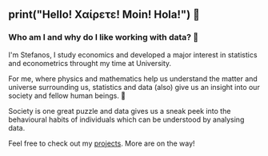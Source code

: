## print("Hello! Χαίρετε! Moin! Hola!") 👋  

### Who am I and why do I like working with data? 👦
    
I'm Stefanos, I study economics and developed a major interest in statistics and econometrics throught my time at University. 

For me, where physics and mathematics help us understand the matter and universe surrounding us, statistics and data (also) give us an insight into our society and fellow human beings. 🤔

Society is one great puzzle and data gives us a sneak peek into the behavioural habits of individuals which can be understood by analysing data.

Feel free to check out my [projects](https://github.com/StefLeonidasAnalytics?tab=repositories). More are on the way! 
<!--
**StefLeonidasAnalytics/StefLeonidasAnalytics** is a ✨ _special_ ✨ repository because its `README.md` (this file) appears on your GitHub profile.

Here are some ideas to get you started:

- 🔭 I’m currently working on ...
- 🌱 I’m currently learning ...
- 👯 I’m looking to collaborate on ...
-  I’m looking for help with ...
- 💬 Ask me about ...
- 📫 How to reach me: ...
- ⚡ Fun fact: ...
-->
